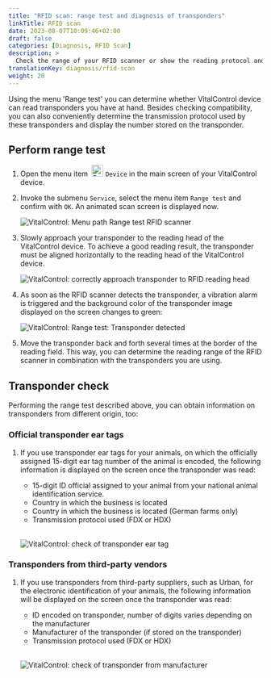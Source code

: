 ```yaml
---
title: "RFID scan: range test and diagnosis of transponders"
linkTitle: RFID scan
date: 2023-08-07T10:09:46+02:00
draft: false
categories: [Diagnosis, RFID Scan]
description: >
  Check the range of your RFID scanner or show the reading protocol and the numbers stored on unknown transponders.
translationKey: diagnosis/rfid-scan
weight: 20
---
```


Using the menu 'Range test' you can determine whether VitalControl device can read transponders you have at hand. Besides checking compatibility, you can also conveniently determine the transmission protocol used by these transponders and display the number stored on the transponder.

## Perform range test

1. Open the menu item &nbsp;<img src="/icons/device.svg" width="23" align="bottom" alt="Device" /> `Device` in the main screen of your VitalControl device.

1. Invoke the submenu `Service`, select the menu item `Range test` and confirm with `OK`. An animated scan screen is displayed now.

    ![VitalControl: Menu path Range test RFID scanner](../images/rangetest.png "Range test RFID scanner")

1.  Slowly approach your transponder to the reading head of the VitalControl device. To achieve a good reading result, the transponder must be aligned horizontally to the reading head of the VitalControl device.

    ![ VitalControl: correctly approach transponder to RFID reading head](/images/diagnosis/transponderscan.svg "Correct transponder scan")

1. As soon as the RFID scanner detects the transponder, a vibration alarm is triggered and the background color of the transponder image displayed on the screen changes to green:

   ![VitalControl: Range test: Transponder detected](../images/transponder-detected.png "Transponder detected")

1. Move the transponder back and forth several times at the border of the reading field. This way, you can determine the reading range of the RFID scanner in combination with the transponders you are using.

## Transponder check

Performing the range test described above, you can obtain information on transponders from different origin, too:

### Official transponder ear tags

1. If you use transponder ear tags for your animals, on which the officially assigned 15-digit ear tag number of the animal is encoded, the following information is displayed on the screen once the transponder was read:

    - 15-digit ID official assigned to your animal from your national animal identification service.
    - Country in which the business is located
    - Country in which the business is located (German farms only)
    - Transmission protocol used (FDX or HDX)
    <br>

    ![VitalControl: check of transponder ear tag](../images/transponder-official.png "Info official transponder ear tag")

### Transponders from third-party vendors

1. If you use transponders from third-party suppliers, such as Urban, for the electronic identification of your animals, the following information will be displayed on the screen once the transponder was read:

    - ID encoded on transponder, number of digits varies depending on the manufacturer
    - Manufacturer of the transponder (if stored on the transponder)
    - Transmission protocol used (FDX or HDX)
    <br>

    ![VitalControl: check of transponder from manufacturer](../images/transponder-manufacturer.png "Info transponder from manufacturer")

